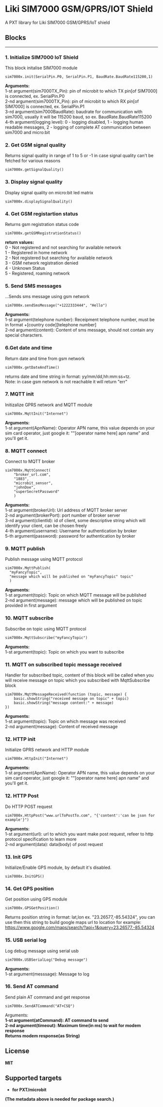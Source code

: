 # Liki SIM7000 GSM/GPRS/IOT Shield

A PXT library for Liki SIM7000 GSM/GPRS/IoT shield

## Blocks

---


### 1. Initialize SIM7000 IoT Shield

This block initalise SIM7000 module

```blocks
sim7000x.init(SerialPin.P0, SerialPin.P1, BaudRate.BaudRate115200,1)
```
<b>Arguments:</b><br>
1-st argument(sim7000TX_Pin): pin of microbit to which TX pin[of SIM7000] is connected, ex. SerialPin.P0 <br>
2-nd argument(sim7000TX_Pin): pin of microbit to which RX pin[of SIM7000] is connected, ex. SerialPin.P1 <br>
3-rd argument(sim7000BaudRate): baudrate for communication with sim7000, usually it will be 115200 baud, so ex. BaudRate.BaudRate115200 <br>
4-th argument(logging level): 0 - logging disabled, 1 - logging human readable messages, 2 - logging of complete AT communication between sim7000 and micro:bit


### 2. Get GSM signal quality

Returns signal quality in range of 1 to 5 or -1 in case signal quality can't be fetched for various reasons

```blocks
sim7000x.getSignalQuality()
```

### 3. Display signal quality

Display signal quality on micro:bit led matrix

```blocks
sim7000x.displaySignalQuality()
```


### 4. Get GSM registartion status

Returns gsm registration status code

```blocks
sim7000x.getGSMRegistrationStatus()
```
<b>return values:<br></b>
0 - Not registered and not searching for available network<br>
1 - Registered in home network<br>
2 - Not registered but searching for available network<br>
3 - GSM network registration denied<br>
4 - Unknown Status<br>
5 - Registered, roaming network

### 5. Send SMS messages
...Sends sms message using gsm network
```blocks
sim7000x.sendSmsMessage("+1222333444", "Hello")
```
<b>Arguments:</b><br>
1-st argument(telephone number): Receipment telephone number, must be in format +[country code][telephone number] <br>
2-nd argument(content): Content of sms message, should not contain any special characters.

### 6.Get date and time
Return date and time from gsm network
```blocks
sim7000x.getDateAndTime()
```
returns date and time string in format: yy/mm/dd,hh:mm:ss+tz. <br>
Note: in case gsm network is not reachable it will return "err"

### 7. MQTT init
Initizalize GPRS network and MQTT module
```blocks
sim7000x.MqttInit("Internet")
```
<b>Arguments:</b><br>
1-st argument(ApnName): Operator APN name, this value depends on your sim card operator, just google it: ""[operator name here] apn name" and you'll get it.

### 8. MQTT connect
Connect to MQTT broker
```blocks
sim7000x.MqttConnect(
    "broker_url.com",
    "1883",
    "microbit_sensor",
    "johnDoe",
    "superSecretPassword"
    )
```
<b>Arguments:</b><br>
1-st argument(brokerUrl): Url address of MQTT broker server<br>
2-nd argument(brokerPort): port number of broker server <br>
3-rd argument(clientId): id of client, some descriptive string which will identify your client, can be chosen freely <br>
4-th argument(username): Username for authentication by broker <br>
5-th argument(password): password for authentication by broker <br>

### 9. MQTT publish
Publish message using MQTT protocol
```blocks
sim7000x.MqttPublish(
  "myFancyTopic",
  "message which will be published on "myFancyTopic" topic"
  )
```
<b>Arguments:</b><br>
1-st argument(topic): Topic on which MQTT message will be published<br>
2-nd argument(message): message which will be published on topic provided in first argument<br>

### 10. MQTT subscribe
Subscribe on topic using MQTT protocol
```blocks
sim7000x.MqttSubscribe("myFancyTopic")
```
<b>Arguments:</b><br>
1-st argument(topic): Topic on which you want to subscribe<br>

### 11. MQTT on subscribed topic message received
Handler for subscribed topic, content of this block will be called when you will receive message on topic which you subscribed with MqttSubscribe block
```blocks
sim7000x.MqttMessageReceived(function (topic, message) {
    basic.showString("received message on topic" + topic)
    basic.showString("message content:" + message)
})
```
<b>Arguments:</b><br>
1-st argument(topic): Topic on which message was received<br>
2-nd argument(message): Content of received message<br>


### 12. HTTP init
Initialize GPRS network and HTTP module

```blocks
sim7000x.HttpInit("Internet")
```
<b>Arguments:</b><br>
1-st argument(ApnName): Operator APN name, this value depends on your sim card operator, just google it: ""[operator name here] apn name" and you'll get it.

### 12. HTTP Post
Do HTTP POST request
```blocks
sim7000x.HttpPost("www.urlToPostTo.com", "{'content':'can be json for example'}")
```
<b>Arguments:</b><br>
1-st argument(url): url to which you want make post request, refeer to http protocol specification to learn more <br>
2-nd argument(data): data(body) of post request


### 13. Init GPS
Initialize/Enable GPS module, by default it's disabled.
```blocks
sim7000x.InitGPS()
```
### 14. Get GPS position
Get position using GPS module
```blocks
sim7000x.GPSGetPosition()
```
Returns position string in format: lat,lon ex. "23.26577,-85.54324", you can use then this string to build google maps url to location for example:<br>
https://www.google.com/maps/search/?api=1&query=23.26577,-85.54324


### 15. USB serial log
Log debug message using serial usb
```blocks
sim7000x.USBSerialLog("Debug message")
```
<b>Arguments:</b><br>
1-st argument(messsage): Message to log

### 16. Send AT command
Send plain AT command and get response
```blocks
sim7000x.SendATCommand("AT+CSQ")
```
</b>Arguments:<b><br>
1-st argument(atCommand): AT command to send<br>
2-nd argument(timeout): Maximum time(in ms) to wait for modem response<br>
Returns modem response(as String)


## License

MIT

## Supported targets

* for PXT/microbit

(The metadata above is needed for package search.)
